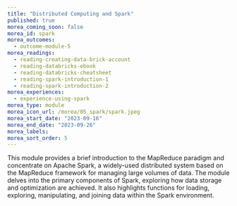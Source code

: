 ```yaml
---
title: "Distributed Computing and Spark"
published: true
morea_coming_soon: false
morea_id: spark
morea_outcomes:
  - outcome-module-5
morea_readings:
  - reading-creating-data-brick-account
  - reading-databricks-ebook
  - reading-databricks-cheatsheet
  - reading-spark-introduction-1
  - reading-spark-introduction-2
morea_experiences:
  - experience-using-spark
morea_type: module
morea_icon_url: /morea/05_spark/spark.jpeg
morea_start_date: "2023-09-16"
morea_end_date: "2023-09-26"
morea_labels:
morea_sort_order: 5
---
```


This module provides a brief introduction to the MapReduce
paradigm and concentrate on Apache Spark, a widely-used distributed
system based on the MapReduce framework for managing large volumes of
data. The module delves into the primary components of Spark,
exploring how data storage and optimization are achieved. It also
highlights functions for loading, exploring, manipulating, and joining
data within the Spark environment.